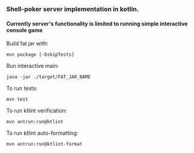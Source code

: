 ### Shell-poker server implementation in kotlin.

#### Currently server's functionality is limited to running simple interactive console game

Build fat jar with:
```
mvn package [-DskipTests]
```

Run interactive main:
```
java -jar ./target/FAT_JAR_NAME
```

To run tests:
```
mvn test
```

To run ktlint verification:
```
mvn antrun:run@ktlint
```

To run ktlint auto-formatting:
```
mvn antrun:run@ktlint-format
```